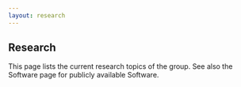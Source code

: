 ```yaml
---
layout: research
---
```


## Research

This page lists the current research topics of the group.
See also the Software page for publicly available Software.
